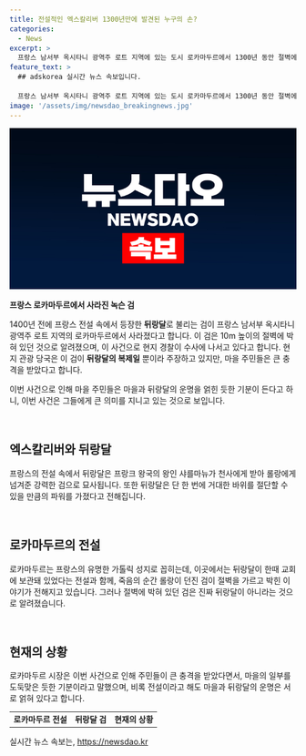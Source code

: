 ```yaml
---
title: 전설적인 엑스칼리버 1300년만에 발견된 누구의 손?
categories:
  - News
excerpt: >
  프랑스 남서부 옥시타니 광역주 로트 지역에 있는 도시 로카마두르에서 1300년 동안 절벽에 박혀 있던 프랑스 전설 속 칼 뒤랑달이 사라졌다. 녹슨 검은 절도에 의한 것으로 추정되며, 현지 관광 당국은 이를 뒤랑달의 복제라 주장하고 있다. 하지만 로카마두르 시장은 주민들이 큰 충격을 받았으며 이번 사건으로 마을의 일부가 도둑맞은 기분이라고 말했다.
feature_text: >
  ## adskorea 실시간 뉴스 속보입니다.

  프랑스 남서부 옥시타니 광역주 로트 지역에 있는 도시 로카마두르에서 1300년 동안 절벽에 박혀 있던 프랑스 전설 속 칼 뒤랑달이 사라졌다. 녹슨 검은 절도에 의한 것으로 추정되며, 현지 관광 당국은 이를 뒤랑달의 복제라 주장하고 있다. 하지만 로카마두르 시장은 주민들이 큰 충격을 받았으며 이번 사건으로 마을의 일부가 도둑맞은 기분이라고 말했다.
image: '/assets/img/newsdao_breakingnews.jpg'
---
```


<p><img src="/assets/img/newsdao_breakingnews.jpg" alt="adskorea 속보" /></p>

<p><b>프랑스 로카마두르에서 사라진 녹슨 검</b></p>

<p>1400년 전에 프랑스 전설 속에서 등장한 <b>뒤랑달</b>로 불리는 검이 프랑스 남서부 옥시타니 광역주 로트 지역의 로카마두르에서 사라졌다고 합니다. 이 검은 10m 높이의 절벽에 박혀 있던 것으로 알려졌으며, 이 사건으로 현지 경찰이 수사에 나서고 있다고 합니다. 현지 관광 당국은 이 검이 <b>뒤랑달의 복제일</b> 뿐이라 주장하고 있지만, 마을 주민들은 큰 충격을 받았다고 합니다. </p>

<p>이번 사건으로 인해 마을 주민들은 마을과 뒤랑달의 운명을 얽힌 듯한 기분이 든다고 하니, 이번 사건은 그들에게 큰 의미를 지니고 있는 것으로 보입니다.</p>

<p data-ke-size="size16">&nbsp;</p>

<h2 data-ke-size="size26">엑스칼리버와 뒤랑달</h2>

<p data-ke-size="size16">프랑스의 전설 속에서 뒤랑달은 프랑크 왕국의 왕인 샤를마뉴가 천사에게 받아 롤랑에게 넘겨준 강력한 검으로 묘사됩니다. 또한 뒤랑달은 단 한 번에 거대한 바위를 절단할 수 있을 만큼의 파워를 가졌다고 전해집니다.</p>

<p data-ke-size="size16">&nbsp;</p>

<h2 data-ke-size="size26">로카마두르의 전설</h2>

<p data-ke-size="size16">로카마두르는 프랑스의 유명한 가톨릭 성지로 꼽히는데, 이곳에서는 뒤랑달이 한때 교회에 보관돼 있었다는 전설과 함께, 죽음의 순간 롤랑이 던진 검이 절벽을 가르고 박힌 이야기가 전해지고 있습니다. 그러나 절벽에 박혀 있던 검은 진짜 뒤랑달이 아니라는 것으로 알려졌습니다.</p>

<p data-ke-size="size16">&nbsp;</p>

<h2 data-ke-size="size26">현재의 상황</h2>

<p data-ke-size="size16">로카마두르 시장은 이번 사건으로 인해 주민들이 큰 충격을 받았다면서, 마을의 일부를 도둑맞은 듯한 기분이라고 말했으며, 비록 전설이라고 해도 마을과 뒤랑달의 운명은 서로 얽혀 있다고 합니다.</p>

<table>
    <tbody>
        <tr>
            <td style="text-align: center; height: 17px;"><b>로카마두르 전설</b></td>
            <td style="text-align: center; height: 17px;"><b>뒤랑달 검</b></td>
            <td style="text-align: center; height: 17px;"><b>현재의 상황</b></td>
        </tr>
    </tbody>
</table>
실시간 뉴스 속보는, <a href="https://newsdao.kr" rel="dofollow">https://newsdao.kr</a>


